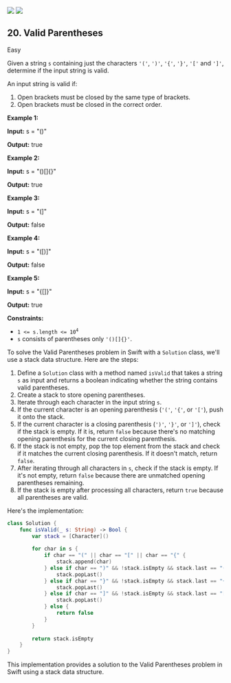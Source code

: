 [![](https://img.shields.io/github/stars/javadev/LeetCode-in-All?label=Stars&style=flat-square)](https://github.com/javadev/LeetCode-in-All)
[![](https://img.shields.io/github/forks/javadev/LeetCode-in-All?label=Fork%20me%20on%20GitHub%20&style=flat-square)](https://github.com/javadev/LeetCode-in-All/fork)

## 20\. Valid Parentheses

Easy

Given a string `s` containing just the characters `'('`, `')'`, `'{'`, `'}'`, `'['` and `']'`, determine if the input string is valid.

An input string is valid if:

1.  Open brackets must be closed by the same type of brackets.
2.  Open brackets must be closed in the correct order.

**Example 1:**

**Input:** s = "()"

**Output:** true 

**Example 2:**

**Input:** s = "()[]{}"

**Output:** true 

**Example 3:**

**Input:** s = "(]"

**Output:** false 

**Example 4:**

**Input:** s = "([)]"

**Output:** false 

**Example 5:**

**Input:** s = "{[]}"

**Output:** true 

**Constraints:**

*   <code>1 <= s.length <= 10<sup>4</sup></code>
*   `s` consists of parentheses only `'()[]{}'`.

To solve the Valid Parentheses problem in Swift with a `Solution` class, we'll use a stack data structure. Here are the steps:

1. Define a `Solution` class with a method named `isValid` that takes a string `s` as input and returns a boolean indicating whether the string contains valid parentheses.
2. Create a stack to store opening parentheses.
3. Iterate through each character in the input string `s`.
4. If the current character is an opening parenthesis (`'('`, `'{'`, or `'['`), push it onto the stack.
5. If the current character is a closing parenthesis (`')'`, `'}'`, or `']'`), check if the stack is empty. If it is, return `false` because there's no matching opening parenthesis for the current closing parenthesis.
6. If the stack is not empty, pop the top element from the stack and check if it matches the current closing parenthesis. If it doesn't match, return `false`.
7. After iterating through all characters in `s`, check if the stack is empty. If it's not empty, return `false` because there are unmatched opening parentheses remaining.
8. If the stack is empty after processing all characters, return `true` because all parentheses are valid.

Here's the implementation:

```swift
class Solution {
    func isValid(_ s: String) -> Bool {
        var stack = [Character]()
        
        for char in s {
            if char == "(" || char == "[" || char == "{" {
                stack.append(char)
            } else if char == ")" && !stack.isEmpty && stack.last == "(" {
                stack.popLast()
            } else if char == "}" && !stack.isEmpty && stack.last == "{" {
                stack.popLast()
            } else if char == "]" && !stack.isEmpty && stack.last == "[" {
                stack.popLast()
            } else {
                return false
            }
        }
        
        return stack.isEmpty
    }
}
```

This implementation provides a solution to the Valid Parentheses problem in Swift using a stack data structure.